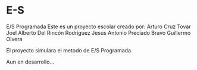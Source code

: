 # E-S
E/S Programada
Este es un proyecto escolar creado por:
Arturo Cruz Tovar
Joel Alberto Del Rincón Rodríguez
Jesus Antonio Preciado Bravo
Guillermo Olvera

El proyecto simulara el metodo de E/S Programada

Aun en desarrollo...
